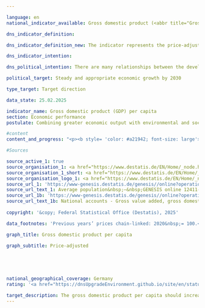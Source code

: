 ```yaml
---

language: en        
national_indicator_available: Gross domestic product (<abbr title="Gross domestic product" tabindex="0">GDP</abbr>) per capita        

dns_indicator_definition:         

dns_indicator_definition_new: The indicator represents the price-adjusted gross domestic product (<abbr title="Gross domestic product" tabindex="0">GDP</abbr>) per inhabitant in Germany on the basis of 2020&nbsp;(in <abbr title="Euro" tabindex="0">EUR</abbr> 1,000).        

dns_indicator_intention:         

dns_political_intention: There are many relationships between the development of gross domestic product (<abbr title="Gross domestic product" tabindex="0">GDP</abbr>) and the other indicators of the sustainability strategy. Social factors such as population structure, labour supply, the education system and social cohesion in society play an important role in the international competitiveness of the economy. <abbr title="Gross domestic product" tabindex="0">GDP</abbr> is considered an important indicator for the economic cycle and growth of an economy.        

political_target: Steady and appropriate economic growth by 2030        

type_target: Target direction        

data_state: 25.02.2025        

indicator_name: Gross domestic product (GDP) per capita        
section: Economic performance        
postulate: Combining greater economic output with environmental and social responsibility        

#content         
content_and_progress: "<p><b style= 'color: #a21942; font-size: large'>8.4&nbsp;Gross domestic product (<abbr title='Gross domestic product' tabindex='0'>GDP</abbr>) per capita</b><br><br><b>Content and Development of the Indicator</b><br><br>The indicator represents the inflation-adjusted Gross Domestic Product (<abbr title='Gross domestic product' tabindex='0'>GDP</abbr>) per capita. In 2024, it amounted to 42,583&nbsp;euros per capita, which was 0.5&nbsp;% below the previous year's value. Between 1991&nbsp;and 2024, the inflation-adjusted <abbr title='Gross domestic product' tabindex='0'>GDP</abbr> per capita increased by a total of 40.0&nbsp;%.<br><br>In 2020, the <abbr title='Coronavirus SARS-CoV-2' tabindex='0'>COVID-19</abbr>&nbsp;pandemic caused a decline in the inflation-adjusted <abbr title='Gross domestic product' tabindex='0'>GDP</abbr> per capita of 4.2&nbsp;%. An even sharper drop occurred only in 2009, as a result of the global financial and economic crisis, with a decrease of 5.2&nbsp;%.<br><br>Due to the lack of a uniform definition of adequate and sustained economic growth, only the average annual change over the last five years can be used as a reference. This was 0.3&nbsp;% and thus indicates a long-term negative trend of the indicator.<br><br>At the level of the Bundesländer, the picture in 2023&nbsp;was as follows: Sachsen-Anhalt recorded the lowest real <abbr title='Gross domestic product' tabindex='0'>GDP</abbr> per capita at 27,163&nbsp;euros, while Hamburg recorded the highest at 61,590&nbsp;euros.<br><br><b>Background on the Calculation</b><br><br><abbr title='Gross domestic product' tabindex='0'>GDP</abbr> measures the total economic output produced within a country during a reporting period. It includes both market-traded and government-provided goods and services. Residents are defined as all persons who have their permanent place of residence in Germany.<br><br>The calculation is based on the European System of National and Regional Accounts (<abbr title='European System of National and Regional Accounts' tabindex='0'>ESA</abbr>), which mandates the concepts and methods of the national accounts (<abbr title='National accounts' tabindex='0'>VGR</abbr>). The national accounts constitute an integrated accounting framework representing economic activity over a specific period. The results are consistently determined within a closed accounting system and presented in tabular form. <abbr title='Gross domestic product' tabindex='0'>GDP</abbr> is the central indicator of the national accounts.<br><br>The population figures used for calculating the indicator are the average population numbers, extrapolated and updated from the 2011&nbsp;census by the Federal Statistical Office.<br><br><b>Limitations of GDP</b><br><br><abbr title='Gross domestic product' tabindex='0'>GDP</abbr> primarily functions as a production and income indicator. For a comprehensive measure of welfare, supplementary indicators are necessary, such as those from the Environmental Economic Accounts (<abbr title='Environmental economic accounts' tabindex='0'>UGR</abbr>), which represent interactions between the economy and the environment. As a single figure, <abbr title='Gross domestic product' tabindex='0'>GDP</abbr> naturally does not provide information about the distribution of income and wealth among different population groups.<br><br>Changes in stock variables&nbsp;–&nbsp;with the exception of the capital stock, which is accounted for through investments and depreciation&nbsp;–&nbsp;are not captured in <abbr title='Gross domestic product' tabindex='0'>GDP</abbr>. Key economic variables such as the stocks and quality of human capital (e.g., education, health), social capital (e.g., security, integration), and natural capital (e.g., resources, ecosystems) are also excluded from <abbr title='Gross domestic product' tabindex='0'>GDP</abbr>.<br><br>Therefore, it is not possible to assess whether <abbr title='Gross domestic product' tabindex='0'>GDP</abbr> growth has contributed to capital maintenance in a comprehensive sense. Accordingly, no direct conclusions about the sustainability of economic growth can be drawn from <abbr title='Gross domestic product' tabindex='0'>GDP</abbr>.</p>"                

#Sources        

source_active_1: true
source_organisation_1: <a href="https://www.destatis.de/EN/Home/_node.html" target="_blank">Federal Statistical Office</a>
source_organisation_1_short: <a href="https://www.destatis.de/EN/Home/_node.html" target="_blank">Federal Statistical Office</a>
source_organisation_logo_1: <a href="https://www.destatis.de/EN/Home/_node.html" target="_blank"><img src="https://dnsTestEnvironment.github.io/dns-indicators/public/OrgImgEn/destatis.png" alt="Federal Statistical Office" title=" Click here to visit the homepage of the organizationFederal Statistical Office" style="height:60px; width:148px; border:transparent"/></a>
source_url_1: 'https://www-genesis.destatis.de/genesis//online?operation=table&code=12411-0041&bypass=true&levelindex=1&levelid=1660802268437&language=en'
source_url_text_1: Average population&nbsp;–&nbsp;GENESIS online 12411-0041
source_url_1b: 'https://www-genesis.destatis.de/genesis//online?operation=table&code=81000-0001&bypass=true&levelindex=1&levelid=1660802268437&language=en'
source_url_text_1b: National accounts - Gross value added, gross domestic product&nbsp;–&nbsp;GENESIS online 81000-0001
        
copyright: '&copy; Federal Statistical Office (Destatis), 2025'        

data_footnotes: 'Previous years’ prices chain-linked: 2020&nbsp;= 100.<br>• 2021&nbsp;to 2024&nbsp;provisional data.'        

graph_title: Gross domestic product per capita        

graph_subtitle: Price-adjusted        

        

                

national_geographical_coverage: Germany        
rating: '<a href="https://dnsUpgradeEnvironment.github.io/site/en/status"><img src="https://sdg-indikatoren.de/public/Wettersymbole/Blitz.png" title="In 2024 neither the average value nor the last change pointed in the right direction." alt="Weathersymbol: Thuder strom"/></a>'        

target_description: The gross domestic product per capita should increase.<br><br>Based on the target formulation, indicator 8.4&nbsp;for 2024&nbsp;is rated as "Thunderstorm". The value of the indicator has decreased both from 2023&nbsp;to 2024&nbsp;and on average from 2019&nbsp;to 2024.        
---
```


